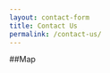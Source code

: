 ```yaml
---
layout: contact-form
title: Contact Us
permalink: /contact-us/
---
```


##Map
<div id="map-surface" class="pull-right" style="height:400px; width:100%; position:static; margin-bottom: 20px;"></div>

<script type="text/javascript" src="//cdnjs.cloudflare.com/ajax/libs/jquery/1.11.3/jquery.js"></script>
<script type="text/javascript" src="//maps.google.com/maps/api/js?sensor=false"></script>
<script type="text/javascript" src="/js/contact-map.js"></script>
